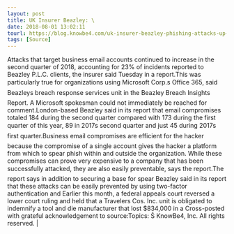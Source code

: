 ```yaml
---
layout: post
title: UK Insurer Beazley: \
date: 2018-08-01 13:02:11
tourl: https://blog.knowbe4.com/uk-insurer-beazley-phishing-attacks-up-in-second-quarter
tags: [Source]
---
```

Attacks that target business email accounts continued to increase in the second quarter of 2018, accounting for 23% of incidents reported to Beazley P.L.C. clients, the insurer said Tuesday in a report.This was particularly true for organizations using Microsoft Corp.s Office 365, said Beazleys breach response services unit in the Beazley Breach Insights Report. A Microsoft spokesman could not immediately be reached for comment.London-based Beazley said in its report that email compromises totaled 184 during the second quarter compared with 173 during the first quarter of this year, 89 in 2017s second quarter and just 45 during 2017s first quarter.Business email compromises are efficient for the hacker because the compromise of a single account gives the hacker a platform from which to spear phish within and outside the organization. While these compromises can prove very expensive to a company that has been successfully attacked, they are also easily preventable, says the report.The report says in addition to securing a base for spear Beazley said in its report that these attacks can be easily prevented by using two-factor authentication and Earlier this month, a federal appeals court reversed a lower court ruling and held that a Travelers Cos. Inc. unit is obligated to indemnify a tool and die manufacturer that lost $834,000 in a Cross-posted with grateful acknowledgement to source:Topics: Š KnowBe4, Inc. All rights reserved. | 